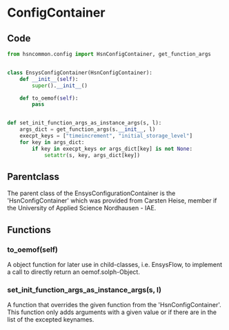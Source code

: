 # ConfigContainer

## Code
```python linenums='1' title="config.py"
from hsncommon.config import HsnConfigContainer, get_function_args


class EnsysConfigContainer(HsnConfigContainer):
    def __init__(self):
        super().__init__()

    def to_oemof(self):
        pass


def set_init_function_args_as_instance_args(s, l):
    args_dict = get_function_args(s.__init__, l)
    execpt_keys = ["timeincrement", "initial_storage_level"]
    for key in args_dict:
        if key in execpt_keys or args_dict[key] is not None:
            setattr(s, key, args_dict[key])
```

## Parentclass
The parent class of the EnsysConfigurationContainer is the 'HsnConfigContainer' which was provided from Carsten Heise, member if the University of Applied Science Nordhausen - IAE.

## Functions

### to_oemof(self)
A object function for later use in child-classes, i.e. EnsysFlow, to implement a call to directly return an oemof.solph-Object.

### set_init_function_args_as_instance_args(s, l)
A function that overrides the given function from the 'HsnConfigContainer'.
This function only adds arguments with a given value or if there are in the list of the excepted keynames.
